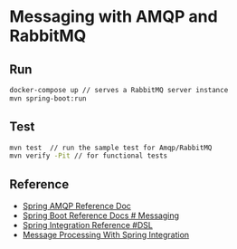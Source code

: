 # Messaging with AMQP and RabbitMQ



## Run

```bash
docker-compose up // serves a RabbitMQ server instance
mvn spring-boot:run
```

## Test

```bash
mvn test  // run the sample test for Amqp/RabbitMQ
mvn verify -Pit // for functional tests
```

## Reference

* [Spring AMQP Reference Doc](https://docs.spring.io/spring-amqp/reference/html/)
* [Spring Boot Reference Docs # Messaging](https://docs.spring.io/spring-boot/docs/current/reference/htmlsingle/#boot-features-messaging)
* [Spring Integration Reference #DSL](https://docs.spring.io/spring-integration/reference/html/dsl.html#)
* [Message Processing With Spring Integration](https://dzone.com/articles/message-processing-spring)

